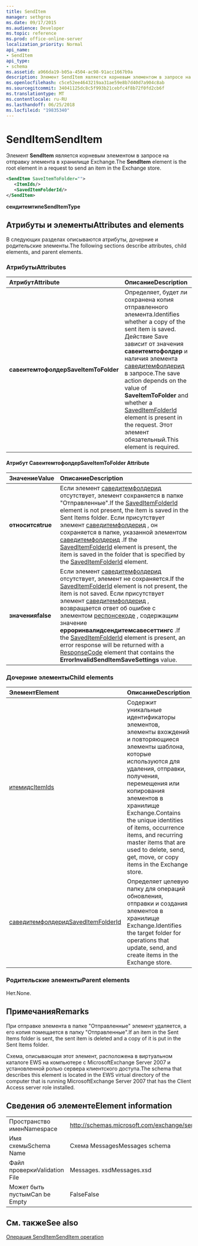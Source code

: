 ```yaml
---
title: SendItem
manager: sethgros
ms.date: 09/17/2015
ms.audience: Developer
ms.topic: reference
ms.prod: office-online-server
localization_priority: Normal
api_name:
- SendItem
api_type:
- schema
ms.assetid: a966da19-b05a-4504-ac98-91acc1667b9a
description: Элемент SendItem является корневым элементом в запросе на отправку элемента в хранилище Exchange.
ms.openlocfilehash: c5ce52ee4643219aa31ae59e8b7d40d7a904c8ab
ms.sourcegitcommit: 34041125dc8c5f993b21cebfc4f8b72f0fd2cb6f
ms.translationtype: MT
ms.contentlocale: ru-RU
ms.lasthandoff: 06/25/2018
ms.locfileid: "19835340"
---
```

# <a name="senditem"></a><span data-ttu-id="2e9bd-103">SendItem</span><span class="sxs-lookup"><span data-stu-id="2e9bd-103">SendItem</span></span>

<span data-ttu-id="2e9bd-104">Элемент **SendItem** является корневым элементом в запросе на отправку элемента в хранилище Exchange.</span><span class="sxs-lookup"><span data-stu-id="2e9bd-104">The **SendItem** element is the root element in a request to send an item in the Exchange store.</span></span> 
  
```xml
<SendItem SaveItemToFolder="">
   <ItemIds/>
   <SavedItemFolderId/>
</SendItem>
```

 <span data-ttu-id="2e9bd-105">**сендитемтипе**</span><span class="sxs-lookup"><span data-stu-id="2e9bd-105">**SendItemType**</span></span>
## <a name="attributes-and-elements"></a><span data-ttu-id="2e9bd-106">Атрибуты и элементы</span><span class="sxs-lookup"><span data-stu-id="2e9bd-106">Attributes and elements</span></span>

<span data-ttu-id="2e9bd-107">В следующих разделах описываются атрибуты, дочерние и родительские элементы.</span><span class="sxs-lookup"><span data-stu-id="2e9bd-107">The following sections describe attributes, child elements, and parent elements.</span></span>
  
### <a name="attributes"></a><span data-ttu-id="2e9bd-108">Атрибуты</span><span class="sxs-lookup"><span data-stu-id="2e9bd-108">Attributes</span></span>

|<span data-ttu-id="2e9bd-109">**Атрибут**</span><span class="sxs-lookup"><span data-stu-id="2e9bd-109">**Attribute**</span></span>|<span data-ttu-id="2e9bd-110">**Описание**</span><span class="sxs-lookup"><span data-stu-id="2e9bd-110">**Description**</span></span>|
|:-----|:-----|
|<span data-ttu-id="2e9bd-111">**савеитемтофолдер**</span><span class="sxs-lookup"><span data-stu-id="2e9bd-111">**SaveItemToFolder**</span></span> <br/> |<span data-ttu-id="2e9bd-112">Определяет, будет ли сохранена копия отправленного элемента.</span><span class="sxs-lookup"><span data-stu-id="2e9bd-112">Identifies whether a copy of the sent item is saved.</span></span> <span data-ttu-id="2e9bd-113">Действие Save зависит от значения **савеитемтофолдер** и наличия элемента [саведитемфолдерид](saveditemfolderid.md) в запросе.</span><span class="sxs-lookup"><span data-stu-id="2e9bd-113">The save action depends on the value of **SaveItemToFolder** and whether a [SavedItemFolderId](saveditemfolderid.md) element is present in the request.</span></span> <span data-ttu-id="2e9bd-114">Этот элемент обязательный.</span><span class="sxs-lookup"><span data-stu-id="2e9bd-114">This element is required.</span></span>  <br/> |
   
#### <a name="saveitemtofolder-attribute"></a><span data-ttu-id="2e9bd-115">Атрибут Савеитемтофолдер</span><span class="sxs-lookup"><span data-stu-id="2e9bd-115">SaveItemToFolder Attribute</span></span>

|<span data-ttu-id="2e9bd-116">**Значение**</span><span class="sxs-lookup"><span data-stu-id="2e9bd-116">**Value**</span></span>|<span data-ttu-id="2e9bd-117">**Описание**</span><span class="sxs-lookup"><span data-stu-id="2e9bd-117">**Description**</span></span>|
|:-----|:-----|
|<span data-ttu-id="2e9bd-118">**относится**</span><span class="sxs-lookup"><span data-stu-id="2e9bd-118">**true**</span></span> <br/> |<span data-ttu-id="2e9bd-119">Если элемент [саведитемфолдерид](saveditemfolderid.md) отсутствует, элемент сохраняется в папке "Отправленные".</span><span class="sxs-lookup"><span data-stu-id="2e9bd-119">If the [SavedItemFolderId](saveditemfolderid.md) element is not present, the item is saved in the Sent Items folder.</span></span> <span data-ttu-id="2e9bd-120">Если присутствует элемент [саведитемфолдерид](saveditemfolderid.md) , он сохраняется в папке, указанной элементом [саведитемфолдерид](saveditemfolderid.md) .</span><span class="sxs-lookup"><span data-stu-id="2e9bd-120">If the [SavedItemFolderId](saveditemfolderid.md) element is present, the item is saved in the folder that is specified by the [SavedItemFolderId](saveditemfolderid.md) element.</span></span>  <br/> |
|<span data-ttu-id="2e9bd-121">**значения**</span><span class="sxs-lookup"><span data-stu-id="2e9bd-121">**false**</span></span> <br/> |<span data-ttu-id="2e9bd-122">Если элемент [саведитемфолдерид](saveditemfolderid.md) отсутствует, элемент не сохраняется.</span><span class="sxs-lookup"><span data-stu-id="2e9bd-122">If the [SavedItemFolderId](saveditemfolderid.md) element is not present, the item is not saved.</span></span> <span data-ttu-id="2e9bd-123">Если присутствует элемент [саведитемфолдерид](saveditemfolderid.md) , возвращается ответ об ошибке с элементом [респонсекоде](responsecode.md) , содержащим значение **ерроринвалидсендитемсавесеттингс** .</span><span class="sxs-lookup"><span data-stu-id="2e9bd-123">If the [SavedItemFolderId](saveditemfolderid.md) element is present, an error response will be returned with a [ResponseCode](responsecode.md) element that contains the **ErrorInvalidSendItemSaveSettings** value.</span></span>  <br/> |
   
### <a name="child-elements"></a><span data-ttu-id="2e9bd-124">Дочерние элементы</span><span class="sxs-lookup"><span data-stu-id="2e9bd-124">Child elements</span></span>

|<span data-ttu-id="2e9bd-125">**Элемент**</span><span class="sxs-lookup"><span data-stu-id="2e9bd-125">**Element**</span></span>|<span data-ttu-id="2e9bd-126">**Описание**</span><span class="sxs-lookup"><span data-stu-id="2e9bd-126">**Description**</span></span>|
|:-----|:-----|
|[<span data-ttu-id="2e9bd-127">итемидс</span><span class="sxs-lookup"><span data-stu-id="2e9bd-127">ItemIds</span></span>](itemids.md) <br/> |<span data-ttu-id="2e9bd-128">Содержит уникальные идентификаторы элементов, элементы вхождений и повторяющиеся элементы шаблона, которые используются для удаления, отправки, получения, перемещения или копирования элементов в хранилище Exchange.</span><span class="sxs-lookup"><span data-stu-id="2e9bd-128">Contains the unique identities of items, occurrence items, and recurring master items that are used to delete, send, get, move, or copy items in the Exchange store.</span></span>  <br/> |
|[<span data-ttu-id="2e9bd-129">саведитемфолдерид</span><span class="sxs-lookup"><span data-stu-id="2e9bd-129">SavedItemFolderId</span></span>](saveditemfolderid.md) <br/> |<span data-ttu-id="2e9bd-130">Определяет целевую папку для операций обновления, отправки и создания элементов в хранилище Exchange.</span><span class="sxs-lookup"><span data-stu-id="2e9bd-130">Identifies the target folder for operations that update, send, and create items in the Exchange store.</span></span>  <br/> |
   
### <a name="parent-elements"></a><span data-ttu-id="2e9bd-131">Родительские элементы</span><span class="sxs-lookup"><span data-stu-id="2e9bd-131">Parent elements</span></span>

<span data-ttu-id="2e9bd-132">Нет.</span><span class="sxs-lookup"><span data-stu-id="2e9bd-132">None.</span></span>
  
## <a name="remarks"></a><span data-ttu-id="2e9bd-133">Примечания</span><span class="sxs-lookup"><span data-stu-id="2e9bd-133">Remarks</span></span>

<span data-ttu-id="2e9bd-134">При отправке элемента в папке "Отправленные" элемент удаляется, а его копия помещается в папку "Отправленные".</span><span class="sxs-lookup"><span data-stu-id="2e9bd-134">If an item in the Sent Items folder is sent, the sent item is deleted and a copy of it is put in the Sent Items folder.</span></span>
  
<span data-ttu-id="2e9bd-135">Схема, описывающая этот элемент, расположена в виртуальном каталоге EWS на компьютере с MicrosoftExchange Server 2007 и установленной ролью сервера клиентского доступа.</span><span class="sxs-lookup"><span data-stu-id="2e9bd-135">The schema that describes this element is located in the EWS virtual directory of the computer that is running MicrosoftExchange Server 2007 that has the Client Access server role installed.</span></span>
  
## <a name="element-information"></a><span data-ttu-id="2e9bd-136">Сведения об элементе</span><span class="sxs-lookup"><span data-stu-id="2e9bd-136">Element information</span></span>

|||
|:-----|:-----|
|<span data-ttu-id="2e9bd-137">Пространство имен</span><span class="sxs-lookup"><span data-stu-id="2e9bd-137">Namespace</span></span>  <br/> |http://schemas.microsoft.com/exchange/services/2006/messages  <br/> |
|<span data-ttu-id="2e9bd-138">Имя схемы</span><span class="sxs-lookup"><span data-stu-id="2e9bd-138">Schema Name</span></span>  <br/> |<span data-ttu-id="2e9bd-139">Схема Messages</span><span class="sxs-lookup"><span data-stu-id="2e9bd-139">Messages schema</span></span>  <br/> |
|<span data-ttu-id="2e9bd-140">Файл проверки</span><span class="sxs-lookup"><span data-stu-id="2e9bd-140">Validation File</span></span>  <br/> |<span data-ttu-id="2e9bd-141">Messages. xsd</span><span class="sxs-lookup"><span data-stu-id="2e9bd-141">Messages.xsd</span></span>  <br/> |
|<span data-ttu-id="2e9bd-142">Может быть пустым</span><span class="sxs-lookup"><span data-stu-id="2e9bd-142">Can be Empty</span></span>  <br/> |<span data-ttu-id="2e9bd-143">False</span><span class="sxs-lookup"><span data-stu-id="2e9bd-143">False</span></span>  <br/> |
   
## <a name="see-also"></a><span data-ttu-id="2e9bd-144">См. также</span><span class="sxs-lookup"><span data-stu-id="2e9bd-144">See also</span></span>



[<span data-ttu-id="2e9bd-145">Операция SendItem</span><span class="sxs-lookup"><span data-stu-id="2e9bd-145">SendItem operation</span></span>](senditem-operation.md)


